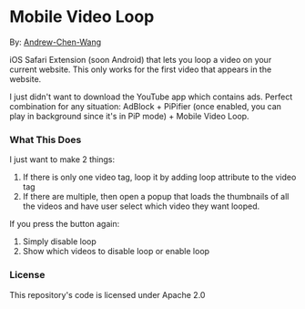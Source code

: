 # Mobile Video Loop

By: [Andrew-Chen-Wang](https://github.com/Andrew-Chen-Wang)

iOS Safari Extension (soon Android) that lets you loop
a video on your current website. This only works
for the first video that appears in the website.

I just didn't want to download the YouTube app which
contains ads. Perfect combination for any situation:
AdBlock + PiPifier (once enabled, you can play in 
background since it's in PiP mode) + Mobile Video Loop.

### What This Does

I just want to make 2 things:

1. If there is only one video tag, loop it by adding loop attribute to the video tag
2. If there are multiple, then open a popup that loads the thumbnails of all the videos and have user select which video they want looped.

If you press the button again:

1. Simply disable loop
2. Show which videos to disable loop or enable loop

### License

This repository's code is licensed under Apache 2.0

